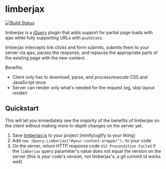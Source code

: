 # limberjax

[![Build Status](https://travis-ci.org/0b10011/limberjax.svg?branch=master)](https://travis-ci.org/0b10011/limberjax)

limberjax is a [jQuery](https://jquery.com/) plugin that adds support for partial page loads with ajax while fully supporting URLs with `pushState`.

limberjax intercepts link clicks and form submits, submits them to your server via ajax, parses the response, and replaces the appropriate parts of the existing page with the new content.

Benefits:

- Client only has to download, parse, and process/execute CSS and JavaScript once
- Server can render only what's needed for the request (eg, skip layout render)

## Quickstart

This will let you immediately see the majority of the benefits of limberjax on the client without making more in-depth changes on the server yet.

1. Save [limberjax.js](https://github.com/0b10011/limberjax/blob/master/src/limberjax.js) to your project (minify/uglify to your liking)
2. Add `new jQuery.Limberjax("#your-content-wrapper");` to your code
3. On the server, return HTTP response code `412 Precondition Failed` if the `limberjax` query parameter's value does not equal the version on the server (this is *your* code's version, not limberjax's; a git commit id works well)

